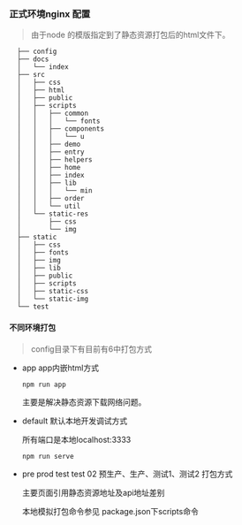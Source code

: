 ### 正式环境nginx 配置
> 由于node 的模版指定到了静态资源打包后的html文件下。 

```
  ├── config
  ├── docs
  │   └── index
  ├── src
  │   ├── css
  │   ├── html
  │   ├── public
  │   ├── scripts
  │   │   ├── common
  │   │   │   └── fonts
  │   │   ├── components
  │   │   │   └── u
  │   │   ├── demo
  │   │   ├── entry
  │   │   ├── helpers
  │   │   ├── home
  │   │   ├── index
  │   │   ├── lib
  │   │   │   └── min
  │   │   ├── order
  │   │   └── util
  │   └── static-res
  │       ├── css
  │       └── img
  ├── static
  │   ├── css
  │   ├── fonts
  │   ├── img
  │   ├── lib
  │   ├── public
  │   ├── scripts
  │   ├── static-css
  │   └── static-img
  └── test
```

#### 不同环境打包
  > config目录下有目前有6中打包方式 
  - app app内嵌html方式

    ```
    npm run app
    ```
    主要是解决静态资源下载网络问题。

  - default 默认本地开发调试方式

    所有端口是本地localhost:3333

    ```
    npm run serve
    ```
  - pre prod test test 02  预生产、生产、测试1、测试2 打包方式

    主要页面引用静态资源地址及api地址差别

    本地模拟打包命令参见 package.json下scripts命令
